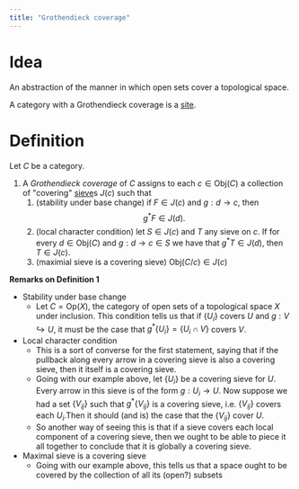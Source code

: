 ```yaml
---
title: "Grothendieck coverage"
---
```


# Idea
An abstraction of the manner in which open sets cover a topological space.

A category with a Grothendieck coverage is a [site](<notes/ntpy/site.md>).

# Definition
Let $C$ be a category.
1. A *Grothendieck coverage* of $C$ assigns to each $c\in\text{Obj}(C)$ a collection of "covering" [sieve](<notes/ntpy/Definitions/Category theory/sieve.md>)s $J(c)$ such that 
	1. (stability under base change) if $F\in J(c)$ and $g:d\to c$, then $$g^\ast F\in J(d).$$
	2. (local character condition) let $S\in J(c)$ and $T$ any sieve on $c$. If for every $d\in\text{Obj}(C)$ and  $g:d\to c\in S$ we have that $g^\ast T\in J(d)$, then $T\in J(c)$.
	3. (maximial sieve is a covering sieve) $\text{Obj}(C/c)\in J(c)$

**Remarks on Definition 1**
- Stability under base change
	- Let $C=\text{Op}(X)$, the category of open sets of a topological space $X$ under inclusion. This condition tells us that if $\{U_i\}$ covers $U$ and $g:V\hookrightarrow U$, it must be the case that $g^\ast \{U_i\}=\{U_i\cap V\}$ covers $V$.
- Local character condition
	- This is a sort of converse for the first statement, saying that if the pullback along every arrow in a covering sieve is also a  covering sieve, then it itself is a covering sieve.
	- Going with our example above, let $\{U_i\}$ be a covering sieve for $U$. Every arrow in this sieve is of the form $g:U_i\to U$. Now suppose we had a set $\{V_{ij}\}$ such that $g^\ast \{V_{ij}\}$ is a covering sieve, i.e. $\{V_{ij}\}$ covers each $U_i$.Then it should (and is) the case that the $\{V_{ij}\}$ cover $U$.
	- So another way of seeing this is that if a sieve covers each local component of a covering sieve, then we ought to be able to piece it all together to conclude that it is globally a  covering sieve.
- Maximal sieve is a covering sieve
	- Going with our example above, this tells us that a space ought to be covered by the collection of all its (open?) subsets